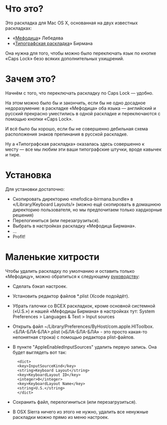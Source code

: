 Что это?
========

Это раскладка для Mac OS X, основанная на двух известных раскладках:

* «[Мефодица](http://www.tema.ru/rrr/soft/)» Лебедева
* «[Типографская раскладка](http://ilyabirman.ru/projects/typography-layout/)» Бирмана

Она нужна для того, чтобы можно было переключать язык по кнопке «Caps Lock» безо всяких дополнительных ухищрений.

Зачем это?
==========

Начнём с того, что переключать раскладку по Caps Lock — удобно.

На этом можно было бы и закончить, если бы не одно досадное недоразумение:
в раскладке «Мефодица» оба языка — английский и русский прекрасно уместились в одной раскладке и переключаются с помощью кнопки «Caps Lock».

И всё было бы хорошо, если бы не совершенно дебильная схема расположения знаков препинания в русской раскладке.

Ну а «Типографская раскладка» оказалась здесь совершенно к месту — все мы любим эти ваши типографские штучки, вроде кавычек и тире.

Установка
=========

Для установки достаточно:

- Скопировать директорию «mefodica-birmana.bundle» в «/Library/Keyboard Layouts/» (можно ещё скопировать в домашнюю директорию пользователя, но мы предпочитаем только хардкорные решения)
- Перелогиниться (или перезагрузиться).
- Выбрать в настройках раскладку «Мефодица Бирмана».
- ...
- Profit!

Маленькие хитрости
==================

Чтобы удалить раскладку по умолчанию и оставить только «Мефодицу», можно обратиться к следующему [руководству](https://discussions.apple.com/thread/2705973?start=0&tstart=0):

- Сделать бэкап настроек.
- Установить редактор файлов *.plist (Xcode подойдёт).
- Убрать галочки со ВСЕХ раскладкок, кроме основной системной («U.S.») и нашей «Мефодицы Бирмана» в настройках тут: System Preferences > Languages & Text > Input sources
- Открыть файл ~/Library/Preferences/ByHost/com.apple.HIToolbox.<БЛА-БЛА-БЛА>.plist («БЛА-БЛА-БЛА» - это просто какая-то непонятная строка) с помощью редактора plist-файлов.
- В пункте "AppleEnabledInputSources" удалить первую запись. Она будет выглядеть вот так:

        <dict>
        <key>InputSourceKind</key>
        <string>Keyboard Layout</string>
        <key>KeyboardLayout ID</key>
        <integer>0</integer>
        <key>KeyboardLayout Name</key>
        <string>U.S.</string>
        </dict>
- Сохранить файл, перелогиниться (или перезагрузиться).

- В OSX Sierra ничего из этого не нужно, удалить все ненужные раскладки можно прямо из меню настроек.

